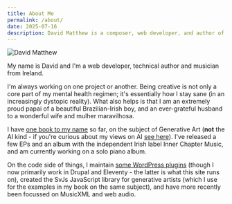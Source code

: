 ```yaml
---
title: About Me
permalink: /about/
date: 2025-07-16
description: David Matthew is a composer, web developer, and author of Generative Art with JavaScript and SVG and the associated library SvJs.
---
```


<img src="/img/portrait-bw-2023-12.jpg" class="float-right ml-4 mb-4 w-64 max-w-1/2 p-3 border-2 border-zinc-600" alt="David Matthew">

My name is David and I'm a web developer, technical author and musician from Ireland.

I'm always working on one project or another. Being creative is not only a core part of my mental health regimen; it's essentially how I stay sane (in an increasingly dystopic reality). What also helps is that I am an extremely proud papai of a beautiful Brazilian-Irish boy, and an ever-grateful husband to a wonderful wife and mulher maravilhosa.

I have [one book to my name](/generative-art-javascript-svg/) so far, on the subject of Generative Art (**not** the AI kind - if you're curious about my views on AI [see here](/tag/ai/)). I've released a few EPs and an album with the independent Irish label Inner Chapter Music, and am currently working on a solo piano album.

On the code side of things, I maintain [some WordPress plugins](https://profiles.wordpress.org/davidmatthew/#content-plugins) (though I now primarily work in Drupal and Eleventy - the latter is what this site runs on), created the SvJs JavaScript library for generative artists (which I use for the examples in my book on the same subject), and have more recently been focussed on MusicXML and web audio.
